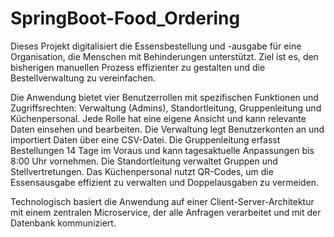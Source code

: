 # SpringBoot-Food_Ordering
Dieses Projekt digitalisiert die Essensbestellung und -ausgabe für eine Organisation, die Menschen mit Behinderungen unterstützt. Ziel ist es, den bisherigen manuellen Prozess effizienter zu gestalten und die Bestellverwaltung zu vereinfachen.

Die Anwendung bietet vier Benutzerrollen mit spezifischen Funktionen und Zugriffsrechten: Verwaltung (Admins), Standortleitung, Gruppenleitung und Küchenpersonal. Jede Rolle hat eine eigene Ansicht und kann relevante Daten einsehen und bearbeiten. Die Verwaltung legt Benutzerkonten an und importiert Daten über eine CSV-Datei. Die Gruppenleitung erfasst Bestellungen 14 Tage im Voraus und kann tagesaktuelle Anpassungen bis 8:00 Uhr vornehmen. Die Standortleitung verwaltet Gruppen und Stellvertretungen. Das Küchenpersonal nutzt QR-Codes, um die Essensausgabe effizient zu verwalten und Doppelausgaben zu vermeiden.

Technologisch basiert die Anwendung auf einer Client-Server-Architektur mit einem zentralen Microservice, der alle Anfragen verarbeitet und mit der Datenbank kommuniziert.
